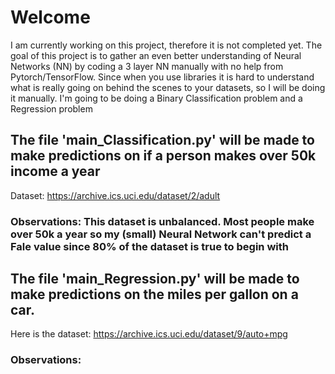 # Welcome

I am currently working on this project, therefore it is not completed yet. 
The goal of this project is to gather an even better understanding of Neural Networks (NN) by coding a 3 layer NN manually with no help from Pytorch/TensorFlow. 
Since when you use libraries it is hard to understand what is really going on behind the scenes to your datasets, so I will be doing it manually. I'm going to be doing a Binary Classification problem and a Regression problem

## The file 'main_Classification.py'  will be made to make predictions on if a person makes over 50k income a year 
Dataset: https://archive.ics.uci.edu/dataset/2/adult

### Observations: This dataset is unbalanced. Most people make over 50k a year so my (small) Neural Network can't predict a Fale value since 80% of the dataset is true to begin with

## The file 'main_Regression.py'  will be made to make predictions on the miles per gallon on a car.  
Here is the dataset: https://archive.ics.uci.edu/dataset/9/auto+mpg

### Observations: 
